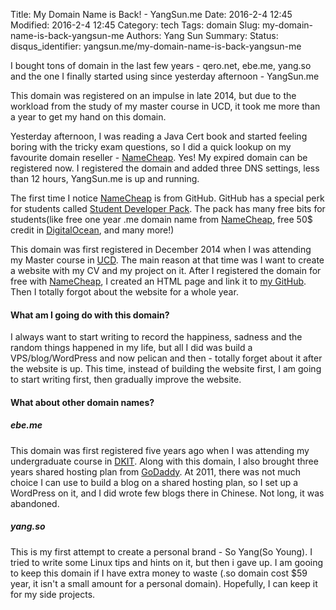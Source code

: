 Title: My Domain Name is Back! - YangSun.me
Date: 2016-2-4 12:45
Modified: 2016-2-4 12:45
Category: tech
Tags: domain
Slug: my-domain-name-is-back-yangsun-me
Authors: Yang Sun
Summary:
Status:
disqus_identifier: yangsun.me/my-domain-name-is-back-yangsun-me

I bought tons of domain in the last few years - qero.net, ebe.me, yang.so and the one I finally started using since yesterday afternoon - YangSun.me

This domain was registered on an impulse in late 2014, but due to the workload from the study of my master course in UCD, it took me more than a year to get my hand on this domain.

Yesterday afternoon, I was reading a Java Cert book and started feeling boring with the tricky exam questions, so I did a quick lookup on my favourite domain reseller - [NameCheap](https://www.namecheap.com/?aff=96185). Yes! My expired domain can be registered now. I registered the domain and added three DNS settings, less than 12 hours, YangSun.me is up and running.

The first time I notice [NameCheap](https://www.namecheap.com/?aff=96185) is from GitHub. GitHub has a special perk for students called [Student Developer Pack](https://education.github.com/pack). The pack has many free bits for students(like free one year .me domain name from [NameCheap](https://www.namecheap.com/?aff=96185), free 50$ credit in [DigitalOcean](https://m.do.co/c/f68d634be5d8), and many more!)

This domain was first registered in December 2014 when I was attending my Master course in [UCD](http://www.ucd.ie). The main reason at that time was I want to create a website with my CV and my project on it. After I registered the domain for free with [NameCheap](https://www.namecheap.com/?aff=96185), I created an HTML page and link it to [my GitHub](http://github.com/s27y). Then I totally forgot about the website for a whole year.

#### What am I going do with this domain?

I always want to start writing to record the happiness, sadness and the random things happened in my life, but all I did was build a VPS/blog/WordPress and now pelican and then - totally forget about it after the website is up. This time, instead of building the website first, I am going to start writing first, then gradually improve the website.

#### What about other domain names? ###

##### ebe.me
This domain was first registered five years ago when I was attending my undergraduate course in [DKIT](www.dkit.ie). Along with this domain, I also brought three years shared hosting plan from [GoDaddy](www.goDadday.com). At 2011, there was not much choice I can use to build a blog on a shared hosting plan, so I set up a WordPress on it, and I did wrote few blogs there in Chinese. Not long, it was abandoned.

##### yang.so
This is my first attempt to create a personal brand - So Yang(So Young). I tried to write some Linux tips and hints on it, but then i gave up.
I am gooing to keep this domain if I have extra money to waste (.so domain cost $59 year, it isn't a small amount for a personal domain). Hopefully, I can keep it for my side projects.